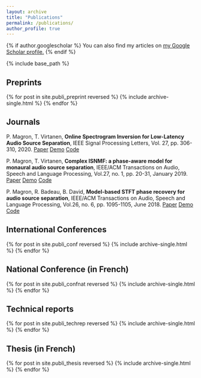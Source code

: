 ```yaml
---
layout: archive
title: "Publications"
permalink: /publications/
author_profile: true
---
```


{% if author.googlescholar %}
  You can also find my articles on <u><a href="{{author.googlescholar}}">my Google Scholar profile</a>.</u>
{% endif %}

{% include base_path %}

## Preprints

{% for post in site.publi_preprint reversed %}
  {% include archive-single.html %}
{% endfor %}

## Journals

P. Magron, T. Virtanen, **Online Spectrogram Inversion for Low-Latency Audio Source Separation**, IEEE Signal Processing Letters, Vol. 27, pp. 306-310, 2020.
[Paper](https://arxiv.org/abs/1911.03128) [Demo](/demos/spl20_omisi.html) [Code](https://github.com/magronp/omisi)

P. Magron, T. Virtanen, **Complex ISNMF: a phase-aware model for monaural audio source separation**, IEEE/ACM Transactions on Audio, Speech and Language Processing, Vol.27, no. 1, pp. 20-31, January 2019.
[Paper](https://arxiv.org/abs/1802.03156) [Demo](/demos/taslp19_cisnmf.html) [Code](https://github.com/magronp/complex-isnmf)

P. Magron, R. Badeau, B. David, **Model-based STFT phase recovery for audio source separation**, IEEE/ACM Transactions on Audio, Speech and Language Processing, Vol.26, no. 6, pp. 1095-1105, June 2018.
[Paper](https://arxiv.org/abs/1608.01953) [Demo](/demos/taslp18_puiter.html) [Code](https://github.com/magronp/pu-iter)


## International Conferences

{% for post in site.publi_conf reversed %}
  {% include archive-single.html %}
{% endfor %}

## National Conference (in French)

{% for post in site.publi_confnat reversed %}
  {% include archive-single.html %}
{% endfor %}

## Technical reports

{% for post in site.publi_techrep reversed %}
  {% include archive-single.html %}
{% endfor %}

## Thesis (in French)

{% for post in site.publi_thesis reversed %}
  {% include archive-single.html %}
{% endfor %}

